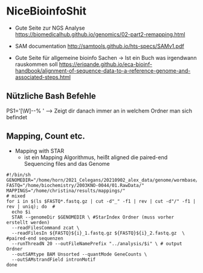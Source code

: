 # NiceBioinfoShit

- Gute Seite zur NGS Analyse
https://biomedicalhub.github.io/genomics/02-part2-remapping.html

- SAM documentation
http://samtools.github.io/hts-specs/SAMv1.pdf

- Gute Seite für allgemeine bioinfo Sachen -> Ist ein Buch was irgendwann rauskommen soll 
https://eriqande.github.io/eca-bioinf-handbook/alignment-of-sequence-data-to-a-reference-genome-and-associated-steps.html

## Nützliche Bash Befehle
PS1='[\W]--% '
--> Zeigt dir danach immer an in welchem Ordner man sich befindet

## Mapping, Count etc. 

- Mapping with STAR
  - ist ein Mapping Algorithmus, heißt aligned die paired-end Sequencing files and das Genome 
```
#!/bin/sh    
GENOMEDIR="/home/horn/2021_Celegans/20210902_alex_data/genome/wormbase/STARIndex/
FASTQ="/home/biochemistry/2003KNO-0044/01.RawData/"                                                    
MAPPINGS="/home/christina/results/mappings/"
# mixed                                                                   
for i in $(ls $FASTQ*.fastq.gz | cut -d"_" -f1 | rev | cut -d"/" -f1 | rev | uniq); do  #           
  echo $i                                                                                      
  STAR --genomeDir $GENOMEDIR \ #StarIndex Ordner (muss vorher erstellt werden)
  --readFilesCommand zcat \ 
  --readFilesIn ${FASTQ}${i}_1.fastq.gz ${FASTQ}${i}_2.fastq.gz  \ #paired-end sequenzen
  --runThreadN 20 --outFileNamePrefix "../analysis/$i" \ # output Ordner
  --outSAMtype BAM Unsorted --quantMode GeneCounts \                                                  
  --outSAMstrandField intronMotif                                                     
done
```




